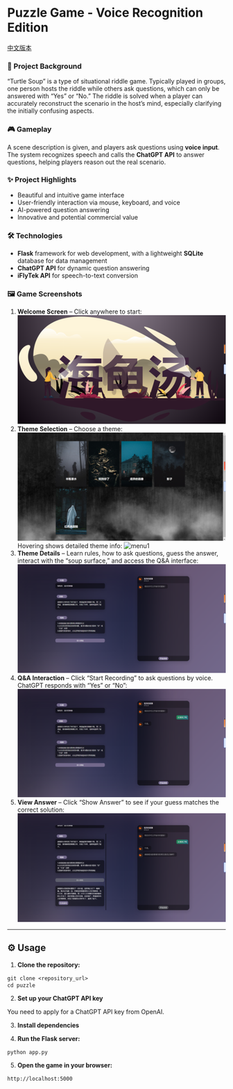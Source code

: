 # Puzzle Game - Voice Recognition Edition

[中文版本](./README_zh.md)

### 🎯 Project Background

“Turtle Soup” is a type of situational riddle game. Typically played in groups, one person hosts the riddle while others ask questions, which can only be answered with “Yes” or “No.” The riddle is solved when a player can accurately reconstruct the scenario in the host’s mind, especially clarifying the initially confusing aspects.

### 🎮 Gameplay

A scene description is given, and players ask questions using **voice input**. The system recognizes speech and calls the **ChatGPT API** to answer questions, helping players reason out the real scenario.

### ✨ Project Highlights

- Beautiful and intuitive game interface
- User-friendly interaction via mouse, keyboard, and voice
- AI-powered question answering
- Innovative and potential commercial value

### 🛠️ Technologies

- **Flask** framework for web development, with a lightweight **SQLite** database for data management
- **ChatGPT API** for dynamic question answering
- **iFlyTek API** for speech-to-text conversion

### 🖼️ Game Screenshots

1. **Welcome Screen** – Click anywhere to start:
    ![welcome](./image/welcome.png)
2. **Theme Selection** – Choose a theme:
    ![menu](./image/menu.png)
    Hovering shows detailed theme info:
    ![menu1](./image/menu1.png)
3. **Theme Details** – Learn rules, how to ask questions, guess the answer, interact with the “soup surface,” and access the Q&A interface:
    ![detail](./image/detail.png)
4. **Q&A Interaction** – Click “Start Recording” to ask questions by voice. ChatGPT responds with “Yes” or “No”:
    ![detail1](./image/detail1.png)
5. **View Answer** – Click “Show Answer” to see if your guess matches the correct solution:
    ![result](./image/result.png)

------

## ⚙️ Usage

1. **Clone the repository:**

```
git clone <repository_url>
cd puzzle
```

2. **Set up your ChatGPT API key**

You need to apply for a ChatGPT API key from OpenAI.

3. **Install dependencies**

4. **Run the Flask server:**

```
python app.py
```

5. **Open the game in your browser:**

```
http://localhost:5000
```
